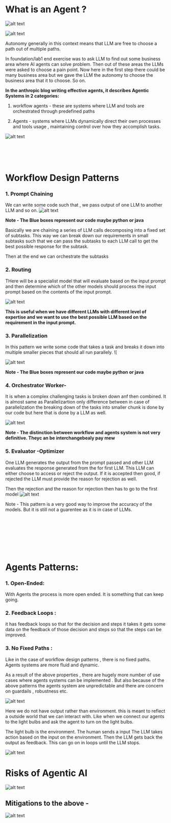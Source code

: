 # What is an Agent ?

![alt text](image.png)

![alt text](image-1.png)

Autonomy generally in this context means that LLM are free to choose a path out of multiple paths.

In foundation/lab1 end exercise was to ask LLM to find out some business area where AI agents can solve problem.
Then out of these areas the LLMs were asked to choose a pain point. Now here in the first step there could be many business area but we gave the LLM the autonomy to choose the business area that it to choose. So on.


**In the anthropic blog writing effective agents, it describes Agentic Systems in 2 categories:**
1. workflow agents - these are systems where LLM and tools are orchestrated through predefined paths 

2. Agents - systems where LLMs dynamically direct their own processes and tools usage , maintaining control over how they accomplish tasks.


![alt text](image-2.png)



<br>
<br>
<br>

# Workflow Design Patterns

### 1. Prompt Chaining
We can write some code such that , we pass output of one LLM to another LLM and so on.
![alt text](image-3.png)

**Note - The Blue boxes represent our code maybe python or java**

Basically we are chaining a series of LLM calls decomposing into a fixed set of subtasks.
This way we can break down our requirements in small subtasks such that we can pass the subtasks to each LLM call to get the best possible response for the subtask. 

Then at the end we can orchestrate the subtasks


### 2. Routing
THere will be a specialist model that will evaluate based on the input prompt and then determine which of the other models should process the input prompt based on the contents of the input prompt.

![alt text](image-4.png)

**This is useful when we have different LLMs with different level of expertise and we want to use the best possible LLM based on the requirement in the input prompt.**


### 3. Parallelization
In this pattern we write some code that takes a task and breaks it down into multiple smaller pieces that should all run parallely.
![
    

![alt text](image-6.png)

**Note - The Blue boxes represent our code maybe python or java**


### 4. Orchestrator Worker-
It is when a complex challenging tasks is broken down anf then combined.
It is almost same as Parallelizartion only difference between in case of parallelization the breaking down of the tasks into smaller chunk is done by our code but here that is done by a LLM as well.

![alt text](image-7.png)



**Note - The distinction between workflow and agents system is not very definitive. Theyc an be interchangebealy pay mew**


### 5. Evaluator -Optimizer
One LLM generates the output from the prompt passed and other LLM evaluates the response generated from the for first LLM. This LLM can either choose to access or reject the output.
If it is accepted then good, if rejected the LLM must provide the reason for rejection as well.

Then the rejection and the reason for rejection then has to go to the first model
![alt text](image-8.png)

Note - This pattern is a very good way to improve the accuracy of the models. But it is still not a guarentee as it is in case of LLMs.


<br>
<br>
<br>
<br>
<br>
<br>


# Agents Patterns:

### 1. Open-Ended:
With Agents the process is more open ended. It is something that can keep going.

### 2. Feedback Loops :
it has feedback loops so that for the decision and steps it takes it gets some data on the feedback of those decision and steps so that the steps can be improved.

### 3. No Fixed Paths :
Like in the case of workflow design patterns , there is no fixed paths. Agents systems are more fluid and dynamic.

As a result of the above properties , there are hugely more number of use cases where agents systems can be implemented . But also because of the above patterns the agents system are unpredictable and there are concern on guardails , robustness etc.

![alt text](image-9.png)


Here we do not have output rather than environment.
this is meant to reflect a outside world that we can interact with.
Like when we connect our agents to the light bulbs and ask the agent to turn on the light bulbs.

The light bulb is the environment. The human sends a input
The LLM takes action based on the input on the environment.
Then the LLM gets back the output as feedback.
This can go on in loops until the LLM stops.


![alt text](image-10.png)



# Risks of Agentic AI
![alt text](image-11.png)


## Mitigations to the above -
![alt text](image-12.png)